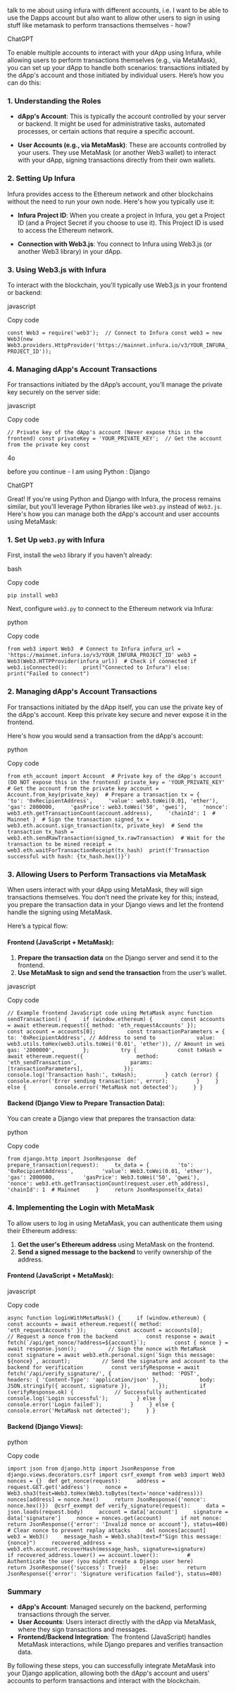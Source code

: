
talk to me about using infura with different accounts, i.e. I want to be able to use the Dapps account but also want to allow other users to sign in using stuff like metamask to perform transactions themselves - how?

ChatGPT

To enable multiple accounts to interact with your dApp using Infura, while allowing users to perform transactions themselves (e.g., via MetaMask), you can set up your dApp to handle both scenarios: transactions initiated by the dApp's account and those initiated by individual users. Here’s how you can do this:

### 1. **Understanding the Roles**

- **dApp's Account**: This is typically the account controlled by your server or backend. It might be used for administrative tasks, automated processes, or certain actions that require a specific account.
    
- **User Accounts (e.g., via MetaMask)**: These are accounts controlled by your users. They use MetaMask (or another Web3 wallet) to interact with your dApp, signing transactions directly from their own wallets.
    

### 2. **Setting Up Infura**

Infura provides access to the Ethereum network and other blockchains without the need to run your own node. Here's how you typically use it:

- **Infura Project ID**: When you create a project in Infura, you get a Project ID (and a Project Secret if you choose to use it). This Project ID is used to access the Ethereum network.
    
- **Connection with Web3.js**: You connect to Infura using Web3.js (or another Web3 library) in your dApp.
    

### 3. **Using Web3.js with Infura**

To interact with the blockchain, you'll typically use Web3.js in your frontend or backend:

javascript

Copy code

`const Web3 = require('web3');  // Connect to Infura const web3 = new Web3(new Web3.providers.HttpProvider('https://mainnet.infura.io/v3/YOUR_INFURA_PROJECT_ID'));`

### 4. **Managing dApp's Account Transactions**

For transactions initiated by the dApp’s account, you’ll manage the private key securely on the server side:

javascript

Copy code

`// Private key of the dApp's account (Never expose this in the frontend) const privateKey = 'YOUR_PRIVATE_KEY';  // Get the account from the private key const`

4o

before you continue - I am using Python : Django

ChatGPT

Great! If you're using Python and Django with Infura, the process remains similar, but you'll leverage Python libraries like `web3.py` instead of `Web3.js`. Here's how you can manage both the dApp's account and user accounts using MetaMask:

### 1. **Set Up `web3.py` with Infura**

First, install the `web3` library if you haven't already:

bash

Copy code

`pip install web3`

Next, configure `web3.py` to connect to the Ethereum network via Infura:

python

Copy code

`from web3 import Web3  # Connect to Infura infura_url = 'https://mainnet.infura.io/v3/YOUR_INFURA_PROJECT_ID' web3 = Web3(Web3.HTTPProvider(infura_url))  # Check if connected if web3.isConnected():     print("Connected to Infura") else:     print("Failed to connect")`

### 2. **Managing dApp's Account Transactions**

For transactions initiated by the dApp itself, you can use the private key of the dApp's account. Keep this private key secure and never expose it in the frontend.

Here's how you would send a transaction from the dApp's account:

python

Copy code

`from eth_account import Account  # Private key of the dApp's account (DO NOT expose this in the frontend) private_key = 'YOUR_PRIVATE_KEY'  # Get the account from the private key account = Account.from_key(private_key)  # Prepare a transaction tx = {     'to': '0xRecipientAddress',     'value': web3.toWei(0.01, 'ether'),     'gas': 2000000,     'gasPrice': web3.toWei('50', 'gwei'),     'nonce': web3.eth.getTransactionCount(account.address),     'chainId': 1  # Mainnet }  # Sign the transaction signed_tx = web3.eth.account.sign_transaction(tx, private_key)  # Send the transaction tx_hash = web3.eth.sendRawTransaction(signed_tx.rawTransaction)  # Wait for the transaction to be mined receipt = web3.eth.waitForTransactionReceipt(tx_hash)  print(f'Transaction successful with hash: {tx_hash.hex()}')`

### 3. **Allowing Users to Perform Transactions via MetaMask**

When users interact with your dApp using MetaMask, they will sign transactions themselves. You don’t need the private key for this; instead, you prepare the transaction data in your Django views and let the frontend handle the signing using MetaMask.

Here’s a typical flow:

#### **Frontend (JavaScript + MetaMask):**

1. **Prepare the transaction data** on the Django server and send it to the frontend.
2. **Use MetaMask to sign and send the transaction** from the user’s wallet.

javascript

Copy code

`// Example frontend JavaScript code using MetaMask async function sendTransaction() {     if (window.ethereum) {         const accounts = await ethereum.request({ method: 'eth_requestAccounts' });         const account = accounts[0];          const transactionParameters = {             to: '0xRecipientAddress', // Address to send to             value: web3.utils.toHex(web3.utils.toWei('0.01', 'ether')), // Amount in wei             gas: '2000000',         };          try {             const txHash = await ethereum.request({                 method: 'eth_sendTransaction',                 params: [transactionParameters],             });             console.log('Transaction hash:', txHash);         } catch (error) {             console.error('Error sending transaction:', error);         }     } else {         console.error('MetaMask not detected');     } }`

#### **Backend (Django View to Prepare Transaction Data):**

You can create a Django view that prepares the transaction data:

python

Copy code

`from django.http import JsonResponse  def prepare_transaction(request):     tx_data = {         'to': '0xRecipientAddress',         'value': Web3.toWei(0.01, 'ether'),         'gas': 2000000,         'gasPrice': Web3.toWei('50', 'gwei'),         'nonce': web3.eth.getTransactionCount(request.user.eth_address),         'chainId': 1  # Mainnet     }     return JsonResponse(tx_data)`

### 4. **Implementing the Login with MetaMask**

To allow users to log in using MetaMask, you can authenticate them using their Ethereum address:

1. **Get the user's Ethereum address** using MetaMask on the frontend.
2. **Send a signed message to the backend** to verify ownership of the address.

#### **Frontend (JavaScript + MetaMask):**

javascript

Copy code

``async function loginWithMetaMask() {     if (window.ethereum) {         const accounts = await ethereum.request({ method: 'eth_requestAccounts' });         const account = accounts[0];          // Request a nonce from the backend         const response = await fetch(`/api/get_nonce/?address=${account}`);         const { nonce } = await response.json();          // Sign the nonce with MetaMask         const signature = await web3.eth.personal.sign(`Sign this message: ${nonce}`, account);          // Send the signature and account to the backend for verification         const verifyResponse = await fetch('/api/verify_signature/', {             method: 'POST',             headers: { 'Content-Type': 'application/json' },             body: JSON.stringify({ account, signature }),         });          if (verifyResponse.ok) {             // Successfully authenticated             console.log('Login successful');         } else {             console.error('Login failed');         }     } else {         console.error('MetaMask not detected');     } }``

#### **Backend (Django Views):**

python

Copy code

`import json from django.http import JsonResponse from django.views.decorators.csrf import csrf_exempt from web3 import Web3  nonces = {}  def get_nonce(request):     address = request.GET.get('address')     nonce = Web3.sha3(text=Web3.toHex(Web3.toBytes(text='nonce'+address)))     nonces[address] = nonce.hex()     return JsonResponse({'nonce': nonce.hex()})  @csrf_exempt def verify_signature(request):     data = json.loads(request.body)     account = data['account']     signature = data['signature']     nonce = nonces.get(account)      if not nonce:         return JsonResponse({'error': 'Invalid nonce or account'}, status=400)      # Clear nonce to prevent replay attacks     del nonces[account]      web3 = Web3()     message_hash = Web3.sha3(text=f"Sign this message: {nonce}")     recovered_address = web3.eth.account.recoverHash(message_hash, signature=signature)      if recovered_address.lower() == account.lower():         # Authenticate the user (you might create a Django user here)         return JsonResponse({'success': True})     else:         return JsonResponse({'error': 'Signature verification failed'}, status=400)`

### Summary

- **dApp's Account**: Managed securely on the backend, performing transactions through the server.
- **User Accounts**: Users interact directly with the dApp via MetaMask, where they sign transactions and messages.
- **Frontend/Backend Integration**: The frontend (JavaScript) handles MetaMask interactions, while Django prepares and verifies transaction data.

By following these steps, you can successfully integrate MetaMask into your Django application, allowing both the dApp's account and users' accounts to perform transactions and interact with the blockchain.